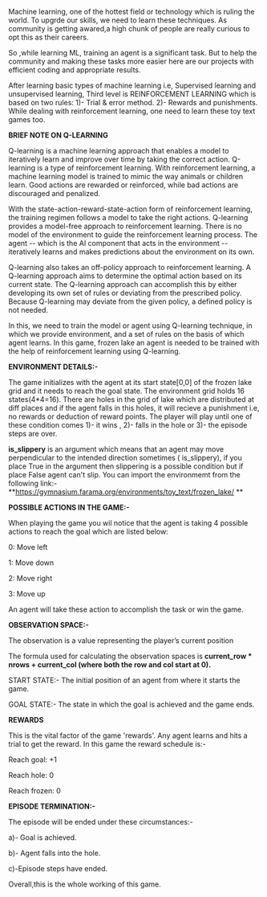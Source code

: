 Machine learning, one of the hottest field or technology which is ruling the world. To upgrde our skills, we need to learn these techniques.
As community is getting awared,a high chunk of people are really curious to opt this as their careers. 

So ,while learning ML, training an agent is a significant task. But to help the community and making these tasks more easier here are our projects with efficient coding and appropriate results.

After learning basic types of machine learning i.e, Supervised learning and unsupervised learning, Third level is REINFORCEMENT LEARNING which is based on two rules: 1)- Trial & error method. 2)- Rewards and punishments.
While dealing with reinforcement learning, one need to learn these toy text games too. 

**BRIEF NOTE ON Q-LEARNING**

Q-learning is a machine learning approach that enables a model to iteratively learn and improve over time by taking the correct action. Q-learning is a type of reinforcement learning.
With reinforcement learning, a machine learning model is trained to mimic the way animals or children learn. Good actions are rewarded or reinforced, while bad actions are discouraged and penalized.

With the state-action-reward-state-action form of reinforcement learning, the training regimen follows a model to take the right actions. Q-learning provides a model-free approach to reinforcement learning. There is no model of the environment to guide the reinforcement learning process. The agent -- which is the AI component that acts in the environment -- iteratively learns and makes predictions about the environment on its own.

Q-learning also takes an off-policy approach to reinforcement learning. A Q-learning approach aims to determine the optimal action based on its current state. The Q-learning approach can accomplish this by either developing its own set of rules or deviating from the prescribed policy. Because Q-learning may deviate from the given policy, a defined policy is not needed.

In this, we need to train the model or agent using Q-learning technique, in which we provide environment, and a set of rules on the basis of which agent learns.
In this game, frozen lake an agent is needed to be trained with the help of reinforcement learning using Q-learning.

**ENVIRONMENT DETAILS:-**

The game initializes with the agent at its start state[0,0] of the frozen lake grid and it needs to reach the goal state. The environment grid holds 16 states(4*4=16).
There are holes in the grid of lake which are distributed at diff places and if the agent falls in this  holes, it will recieve a punishment i.e, no rewards or deduction of reward points.
The player will play until  one of these condition comes 1)- it wins , 2)- falls in the hole or 3)- the episode steps are over.

**is_slippery** is an argument which means that an agent  may move perpendicular to the intended direction sometimes ( is_slippery), if you place True in the argument then slippering is a possible condition but if place False agent can't slip.
You can import the environmemt from the following link:-**https://gymnasium.farama.org/environments/toy_text/frozen_lake/
**

**POSSIBLE ACTIONS IN THE GAME:-**

When playing the game you wil notice that the agent is taking 4 possible actions to reach the goal which are listed below:

0: Move left

1: Move down

2: Move right

3: Move up

An agent will take these action to accomplish the task or win the game.

**OBSERVATION SPACE:-**

The observation is a value representing the player’s current position 

The formula used for calculating the observation spaces is **current_row * nrows + current_col (where both the row and col start at 0).**

START STATE:- The initial position of an agent from where it starts the game.

GOAL STATE:- The state in which the goal is achieved and the game ends.

**REWARDS**

This is the vital factor of the game 'rewards'. Any agent learns and hits a trial to get the reward. In this game the reward schedule is:-

Reach goal: +1

Reach hole: 0

Reach frozen: 0

**EPISODE TERMINATION:-**

The episode will be ended under these circumstances:-

a)- Goal is achieved.

b)- Agent falls into the hole.

c)-Episode steps have ended.

Overall,this is the whole working of this game.


